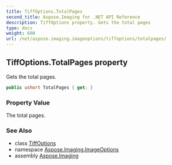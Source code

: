 ```yaml
---
title: TiffOptions.TotalPages
second_title: Aspose.Imaging for .NET API Reference
description: TiffOptions property. Gets the total pages
type: docs
weight: 600
url: /net/aspose.imaging.imageoptions/tiffoptions/totalpages/
---
```

## TiffOptions.TotalPages property

Gets the total pages.

```csharp
public ushort TotalPages { get; }
```

### Property Value

The total pages.

### See Also

* class [TiffOptions](../)
* namespace [Aspose.Imaging.ImageOptions](../../tiffoptions/)
* assembly [Aspose.Imaging](../../../)


